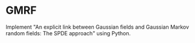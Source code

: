 # GMRF
Implement "An explicit link between Gaussian fields and Gaussian Markov random fields: The SPDE approach" using Python.
